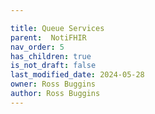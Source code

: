 ```yaml
---

title: Queue Services
parent:  NotiFHIR
nav_order: 5
has_children: true
is_not_draft: false
last_modified_date: 2024-05-28
owner: Ross Buggins
author: Ross Buggins
---
```

